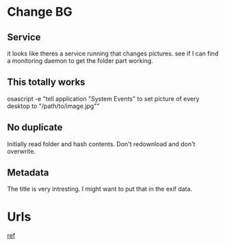 # Change BG


## Service
it looks like theres a service running that changes pictures.
see if I can find a monitoring daemon to get the folder part working.

## This totally works
osascript -e "tell application \"System Events\" to set picture of every desktop to \"/path/to/image.jpg\""

## No duplicate
Initially read folder and hash contents.
Don't redownload and don't overwrite.

## Metadata
The title is very intresting. I might want to put that in the exif data.

# Urls
[ref](http://derflounder.wordpress.com/2013/10/26/mavericks-desktop-background-picture-settings-moved-from-librarypreferencescom-apple-desktop-plist/)




